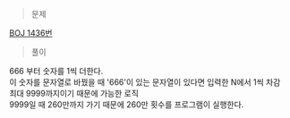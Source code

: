 > 문제

[BOJ 1436번](https://www.acmicpc.net/problem/1436)

> 풀이

666 부터 숫자를 1씩 더한다.\
이 숫자를 문자열로 바꿨을 때 '666'이 있는 문자열이 있다면 입력한 N에서 1씩 차감\
최대 9999까지이기 때문에 가능한 로직\
9999일 때 260만까지 가기 때문에 260만 횟수를 프로그램이 실행한다.
